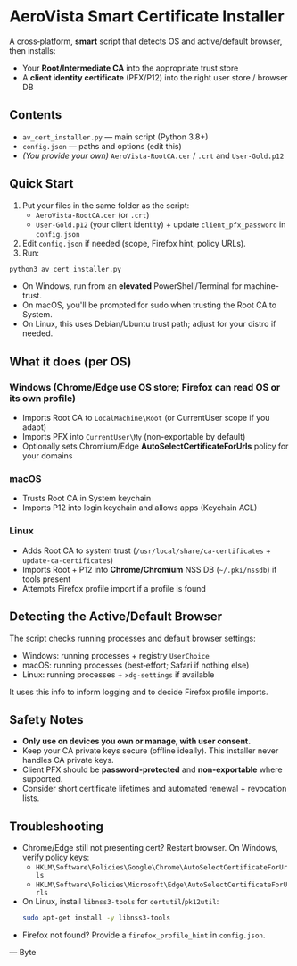 # AeroVista Smart Certificate Installer

A cross‑platform, **smart** script that detects OS and active/default browser, then installs:
- Your **Root/Intermediate CA** into the appropriate trust store
- A **client identity certificate** (PFX/P12) into the right user store / browser DB

## Contents
- `av_cert_installer.py` — main script (Python 3.8+)
- `config.json` — paths and options (edit this)
- *(You provide your own)* `AeroVista-RootCA.cer` / `.crt` and `User-Gold.p12`

## Quick Start
1. Put your files in the same folder as the script:
   - `AeroVista-RootCA.cer` (or `.crt`)
   - `User-Gold.p12` (your client identity) + update `client_pfx_password` in `config.json`
2. Edit `config.json` if needed (scope, Firefox hint, policy URLs).
3. Run:
```bash
python3 av_cert_installer.py
```
   - On Windows, run from an **elevated** PowerShell/Terminal for machine-trust.
   - On macOS, you'll be prompted for sudo when trusting the Root CA to System.
   - On Linux, this uses Debian/Ubuntu trust path; adjust for your distro if needed.

## What it does (per OS)
### Windows (Chrome/Edge use OS store; Firefox can read OS or its own profile)
- Imports Root CA to `LocalMachine\Root` (or CurrentUser scope if you adapt)
- Imports PFX into `CurrentUser\My` (non-exportable by default)
- Optionally sets Chromium/Edge **AutoSelectCertificateForUrls** policy for your domains

### macOS
- Trusts Root CA in System keychain
- Imports P12 into login keychain and allows apps (Keychain ACL)

### Linux
- Adds Root CA to system trust (`/usr/local/share/ca-certificates` + `update-ca-certificates`)
- Imports Root + P12 into **Chrome/Chromium** NSS DB (`~/.pki/nssdb`) if tools present
- Attempts Firefox profile import if a profile is found

## Detecting the Active/Default Browser
The script checks running processes and default browser settings:
- Windows: running processes + registry `UserChoice`
- macOS: running processes (best‑effort; Safari if nothing else)
- Linux: running processes + `xdg-settings` if available

It uses this info to inform logging and to decide Firefox profile imports.

## Safety Notes
- **Only use on devices you own or manage, with user consent.**
- Keep your CA private keys secure (offline ideally). This installer never handles CA private keys.
- Client PFX should be **password-protected** and **non-exportable** where supported.
- Consider short certificate lifetimes and automated renewal + revocation lists.

## Troubleshooting
- Chrome/Edge still not presenting cert? Restart browser. On Windows, verify policy keys:
  - `HKLM\Software\Policies\Google\Chrome\AutoSelectCertificateForUrls`
  - `HKLM\Software\Policies\Microsoft\Edge\AutoSelectCertificateForUrls`
- On Linux, install `libnss3-tools` for `certutil`/`pk12util`:
  ```bash
  sudo apt-get install -y libnss3-tools
  ```
- Firefox not found? Provide a `firefox_profile_hint` in `config.json`.

— Byte
